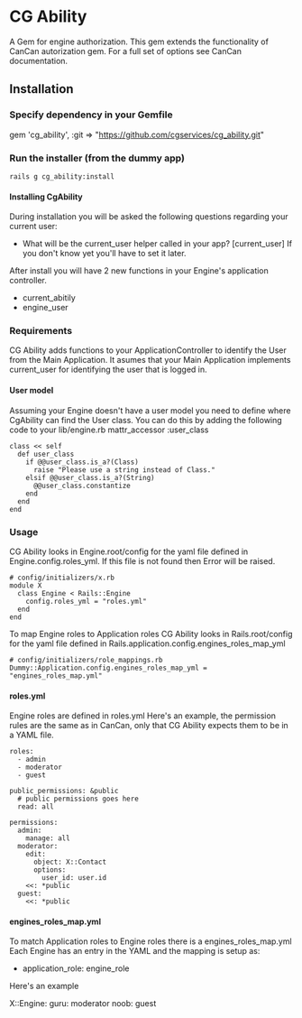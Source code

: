 # CG Ability
A Gem for engine authorization. This gem extends the functionality of CanCan autorization gem. For a full set of options see CanCan documentation.

## Installation
### Specify dependency in your Gemfile
gem 'cg_ability', :git => "https://github.com/cgservices/cg_ability.git"

### Run the installer (from the dummy app)
    rails g cg_ability:install

#### Installing CgAbility
During installation you will be asked the following questions regarding your current user:
- What will be the current_user helper called in your app? [current_user]
If you don't know yet you'll have to set it later.

After install you will have 2 new functions in your Engine's application controller.
- current_abitily
- engine_user

### Requirements
CG Ability adds functions to your ApplicationController to identify the User from the Main Application. It asumes that your Main Application implements current_user for identifying the user that is logged in.

#### User model
Assuming your Engine doesn't have a user model you need to define where CgAbility can find the User class. You can do this by adding the following code to your lib/engine.rb
    mattr_accessor :user_class
  
    class << self
      def user_class
        if @@user_class.is_a?(Class)
          raise "Please use a string instead of Class."
        elsif @@user_class.is_a?(String)
          @@user_class.constantize
        end
      end
    end
    
### Usage
CG Ability looks in Engine.root/config for the yaml file defined in Engine.config.roles_yml. If this file is not found then Error will be raised.

    # config/initializers/x.rb
    module X
      class Engine < Rails::Engine
        config.roles_yml = "roles.yml"
      end
    end

To map Engine roles to Application roles CG Ability looks in Rails.root/config for the yaml file defined in Rails.application.config.engines_roles_map_yml

    # config/initializers/role_mappings.rb
    Dummy::Application.config.engines_roles_map_yml = "engines_roles_map.yml"

#### roles.yml
Engine roles are defined in roles.yml
Here's an example, the permission rules are the same as in CanCan, only that CG Ability expects them to be in a YAML file.

    roles:
      - admin
      - moderator
      - guest

    public_permissions: &public
      # public permissions goes here
      read: all

    permissions:
      admin:
        manage: all
      moderator:
        edit: 
          object: X::Contact
          options: 
            user_id: user.id
        <<: *public
      guest:
        <<: *public

#### engines_roles_map.yml
To match Application roles to Engine roles there is a engines_roles_map.yml
Each Engine has an entry in the YAML and the mapping is setup as: 
- application_role: engine_role

Here's an example

X::Engine:
  guru: moderator
  noob: guest
